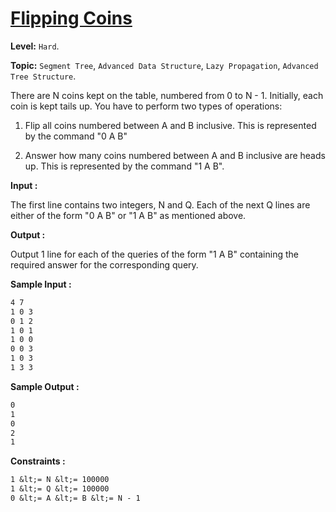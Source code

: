 # [Flipping Coins](https://www.codechef.com/problems/FLIPCOIN/)

**Level:** `Hard`.

**Topic:** `Segment Tree`, `Advanced Data Structure`, `Lazy Propagation`, `Advanced Tree Structure`.

There are N coins kept on the table, numbered from 0 to N - 1. Initially, each coin is kept tails up. You have to perform two types of operations:

1) Flip all coins numbered between A and B inclusive. This is represented by the command "0 A B"

2) Answer how many coins numbered between A and B inclusive are heads up. This is represented by the command "1 A B".

**Input :**

The first line contains two integers, N and Q. Each of the next Q lines are either of the form "0 A B" or "1 A B" as mentioned above.

**Output :**

Output 1 line for each of the queries of the form "1 A B" containing the required answer for the corresponding query.

**Sample Input :**

```txt
4 7
1 0 3
0 1 2
1 0 1
1 0 0
0 0 3
1 0 3
1 3 3

```

**Sample Output :**

```txt
0
1
0
2
1

```

**Constraints :**

```txt
1 &lt;= N &lt;= 100000
1 &lt;= Q &lt;= 100000
0 &lt;= A &lt;= B &lt;= N - 1
```
